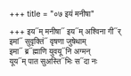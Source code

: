 +++
title = "०७ इयं मनीषा"

+++
इय᳓म् मनीषा᳓ इय᳓म् अश्विना गी᳓र्  
इमां᳓ सुवृक्तिं᳓ वृषणा जुषेथाम्  
इमा᳓ ब्र᳓ह्माणि युवयू᳓नि अग्मन्  
यूय᳓म् पात सुअस्ति᳓भिः स᳓दा नः